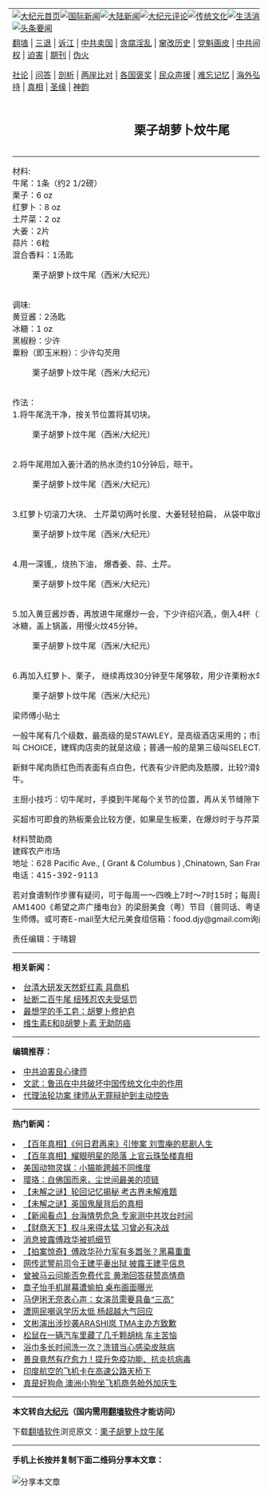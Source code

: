 <a name="1" id="1" target="_blank"></a><span id="1"></span>
<table align=center border="0"><tr><td colspan="2" VALIGN=TOP><a href="https://github.com/zqwrfy332/djy/blob/master/gb/nf1351518.md#1"><img src="https://raw.githubusercontent.com/zqwrfy332/www/master/t/djy/1.jpg" title="大纪元首页" alt="大纪元首页"></a><a href="https://github.com/zqwrfy332/djy/blob/master/gb/n24hr.md#1"><img src="https://raw.githubusercontent.com/zqwrfy332/www/master/t/djy/3.jpg" title="国际新闻" alt="国际新闻"></a><a href="https://github.com/zqwrfy332/djy/blob/master/gb/nsc413.md#1"><img src="https://raw.githubusercontent.com/zqwrfy332/www/master/t/djy/4.jpg" title="大陆新闻" alt="大陆新闻"></a><a href="https://github.com/zqwrfy332/djy/blob/master/gb/news392.md#1"><img src="https://raw.githubusercontent.com/zqwrfy332/www/master/t/djy/5.jpg" title="大纪元评论" alt="大纪元评论"></a><a href="https://github.com/zqwrfy332/djy/blob/master/gb/news2007.md#1"><img src="https://raw.githubusercontent.com/zqwrfy332/www/master/t/djy/6.jpg" title="传统文化" alt="传统文化"></a><a href="https://github.com/zqwrfy332/djy/blob/master/gb/news2008.md#1"><img src="https://raw.githubusercontent.com/zqwrfy332/www/master/t/djy/7.jpg" title="生活消费" alt="生活消费"></a><a href="https://github.com/zqwrfy332/djy/blob/master/gb/ncyule.md#1"><img src="https://raw.githubusercontent.com/zqwrfy332/www/master/t/djy/8.jpg" title="娱乐休闲" alt="娱乐休闲"></a><a href="https://github.com/zqwrfy332/djy/blob/master/gb/nsc1002.md#1"><img src="https://raw.githubusercontent.com/zqwrfy332/www/master/t/djy/9.jpg" title="健康" alt="健康"></a><a href="https://github.com/zqwrfy332/djy/blob/master/gb/nf6092.md#1"><img src="https://raw.githubusercontent.com/zqwrfy332/www/master/t/djy/10a.jpg" title="独家" alt="独家"></a><a href="https://github.com/zqwrfy332/djy/blob/master/gb/nf4514.md#1"><img src="https://raw.githubusercontent.com/zqwrfy332/www/master/t/djy/12a.jpg" title="头条要闻" alt="头条要闻"></a></td></tr>
<tr><td colspan="2" VALIGN=TOP><a target="_blank" href="https://github.com/zqwrfy332/www/blob/master/README.md?zsrh#1">翻墙</a> | <a target="_blank" href="https://github.com/zqwrfy332/djy/blob/master/gb/nf5657.md#1">三退</a> | <a target="_blank" href="https://github.com/zqwrfy332/djy/blob/master/gb/nf6124.md#1">诉江</a> | <a target="_blank" href="https://github.com/zqwrfy332/djy/blob/master/gb/nf1176117.md#1">中共卖国</a> | <a target="_blank" href="https://github.com/zqwrfy332/djy/blob/master/gb/nf5773.md#1">贪腐淫乱</a> | <a target="_blank" href="https://github.com/zqwrfy332/djy/blob/master/gb/nf1176115.md#1">窜改历史</a> | <a target="_blank" href="https://github.com/zqwrfy332/djy/blob/master/gb/nf1176107.md#1">党魁画皮</a> | <a target="_blank" href="https://github.com/zqwrfy332/djy/blob/master/gb/nf1320400.md#1">中共间谍</a> | <a target="_blank" href="https://github.com/zqwrfy332/djy/blob/master/gb/nf1176114.md#1">破坏传统</a> | <a target="_blank" href="https://github.com/zqwrfy332/ntdtv/blob/master/gb/prog447_1.md#1">恶贯满盈</a> | <a target="_blank" href="https://github.com/zqwrfy332/djy/blob/master/gb/ncid278.md#1">人权</a> | <a target="_blank" href="https://github.com/zqwrfy332/djy/blob/master/gb/nf1176111.md#1">迫害</a> | <a target="_blank" href="https://gitlab.com/szzdlab/mh-qikan/blob/master/README.md#1">期刊</a> | <a target="_blank" href="https://github.com/zqwrfy332/djy/blob/master/gb/nf5562.md#1">伪火</a></p><p><a target="_blank" href="https://github.com/zqwrfy332/djy/blob/master/gb/9p.md#1">社论</a> | <a target="_blank" href="https://github.com/zqwrfy332/djy/blob/master/gb/nf4378.md#1">问答</a> | <a target="_blank" href="https://github.com/zqwrfy332/djy/blob/master/gb/nf5792.md#1">剖析</a> | <a target="_blank" href="https://github.com/zqwrfy332/djy/blob/master/gb/nf5735.md#1">两岸比对</a> | <a target="_blank" href="https://github.com/zqwrfy332/djy/blob/master/gb/nf6119.md#1">各国褒奖</a> | <a target="_blank" href="https://github.com/zqwrfy332/djy/blob/master/gb/nf6120.md#1">民众声援</a> | <a target="_blank" href="https://github.com/zqwrfy332/djy/blob/master/gb/nf1188594.md#1">难忘记忆</a> | <a target="_blank" href="https://github.com/zqwrfy332/djy/blob/master/gb/nf3180.md#1">海外弘传</a> | <a target="_blank" href="https://github.com/zqwrfy332/djy/blob/master/gb/nf5410.md#1">万人上访</a> | <a target="_blank" href="https://github.com/zqwrfy332/www/blob/master/README.md?zsrh#1">平台首页</a> | <a target="_blank" href="https://github.com/zqwrfy332/djy/blob/master/gb/nf4386.md#1">支持</a> | <a target="_blank" href="https://github.com/zqwrfy332/djy/blob/master/gb/nf4389.md#1">真相</a> | <a target="_blank" href="https://github.com/zqwrfy332/djy/blob/master/gb/nf5790.md#1">圣缘</a> | <a target="_blank" href="https://github.com/zqwrfy332/djy/blob/master/gb/nf4786.md#1">神韵</a></td></tr>
<tr><td VALIGN=TOP width="626"><h2 align=center>栗子胡萝卜炆牛尾</h2>

<h6></h6>
<hr>
	<p>材料: <br />牛尾：1条（约2 1/2磅）<br /><ahref="https://github.com/zqwrfy332/djy/blob/master/gb/tag/%E6%A0%97%E5%AD%90.md#1">栗子</a>：6 oz<br />红萝卜：8 oz<br />土芹菜：2 oz<br />大姜：2片<br />蒜片：6粒<br />混合香料：1汤匙</p>
<p>
	<figure id="attachment_5801968" aria-describedby="caption-attachment-5801968" style="width: 600px" class="wp-caption aligncenter"><ahref=" https://i.epochtimes.com/assets/uploads/2014/12/1412051644592730-600x407.jpg" target="_blank" rel="noreferrer noopener"></a><figcaption id="caption-attachment-5801968" class="wp-caption-text"><ahref="https://github.com/zqwrfy332/djy/blob/master/gb/tag/%E6%A0%97%E5%AD%90.md#1">栗子</a><ahref="https://github.com/zqwrfy332/djy/blob/master/gb/tag/%E8%83%A1%E8%90%9D%E5%8D%9C.md#1">胡萝卜</a>炆牛尾（西米/大纪元）</figcaption></figure><br />调味: <br />黄豆酱：2汤匙<br />冰糖：1 oz<br />黑椒粉：少许<br />粟粉（即玉米粉）：少许勾芡用</p>
<p>
	<figure id="attachment_5801984" aria-describedby="caption-attachment-5801984" style="width: 600px" class="wp-caption aligncenter"><ahref=" https://i.epochtimes.com/assets/uploads/2014/12/1412051641372730-600x354.jpg" target="_blank" rel="noreferrer noopener"></a><figcaption id="caption-attachment-5801984" class="wp-caption-text">栗子<ahref="https://github.com/zqwrfy332/djy/blob/master/gb/tag/%E8%83%A1%E8%90%9D%E5%8D%9C.md#1">胡萝卜</a>炆牛尾（西米/大纪元）</figcaption></figure><br />作法：<br />1.将牛尾洗干净，按关节位置将其切块。</p>
<p>
	<figure id="attachment_5801984" aria-describedby="caption-attachment-5801984" style="width: 600px" class="wp-caption aligncenter"><ahref=" https://i.epochtimes.com/assets/uploads/2014/12/1412051641372730-600x354.jpg" target="_blank" rel="noreferrer noopener"></a><figcaption id="caption-attachment-5801984" class="wp-caption-text">栗子胡萝卜炆牛尾（西米/大纪元）</figcaption></figure><br />2.将牛尾用加入姜汁酒的热水烫约10分钟后，晾干。</p>
<p>
	<figure id="attachment_5801993" aria-describedby="caption-attachment-5801993" style="width: 600px" class="wp-caption aligncenter"><ahref=" https://i.epochtimes.com/assets/uploads/2014/12/1412051641412730-600x368.jpg" target="_blank" rel="noreferrer noopener"></a><figcaption id="caption-attachment-5801993" class="wp-caption-text">栗子胡萝卜炆牛尾（西米/大纪元）</figcaption></figure><br />3.红萝卜切滚刀大块、 土芹菜切两吋长度、大姜轻轻拍扁， 从袋中取出栗子。</p>
<p>
	<figure id="attachment_5801993" aria-describedby="caption-attachment-5801993" style="width: 600px" class="wp-caption aligncenter"><ahref=" https://i.epochtimes.com/assets/uploads/2014/12/1412051641412730-600x368.jpg" target="_blank" rel="noreferrer noopener"></a><figcaption id="caption-attachment-5801993" class="wp-caption-text">栗子胡萝卜炆牛尾（西米/大纪元）</figcaption></figure><br />4.用一深镬,，烧热下油， 爆香姜、蒜、土芹。</p>
<p>
	<figure id="attachment_5802005" aria-describedby="caption-attachment-5802005" style="width: 600px" class="wp-caption aligncenter"><ahref=" https://i.epochtimes.com/assets/uploads/2014/12/1412051641442730-600x353.jpg" target="_blank" rel="noreferrer noopener"></a><figcaption id="caption-attachment-5802005" class="wp-caption-text">栗子胡萝卜炆牛尾（西米/大纪元）</figcaption></figure><br />5.加入黄豆酱炒香，再放进牛尾爆炒一会，下少许绍兴酒,，倒入4杯（1,000cc）水，放香料和冰糖，盖上锅盖，用慢火炆45分钟。</p>
<p>
	<figure id="attachment_5802012" aria-describedby="caption-attachment-5802012" style="width: 600px" class="wp-caption aligncenter"><ahref=" https://i.epochtimes.com/assets/uploads/2014/12/1412051641472730-600x376.jpg" target="_blank" rel="noreferrer noopener"></a><figcaption id="caption-attachment-5802012" class="wp-caption-text">栗子胡萝卜炆牛尾（西米/大纪元）</figcaption></figure><br />6.再加入红萝卜、栗子， 继续再炆30分钟至牛尾够软，用少许栗粉水勾芡,，便可装盘上桌。</p>
<figure id="attachment_5802025" aria-describedby="caption-attachment-5802025" style="width: 600px" class="wp-caption aligncenter"><ahref=" https://i.epochtimes.com/assets/uploads/2014/12/1412051641512730-600x388.jpg" target="_blank" rel="noreferrer noopener"></a><figcaption id="caption-attachment-5802025" class="wp-caption-text">栗子胡萝卜炆牛尾（西米/大纪元）</figcaption></figure>
<p>梁师傅小贴士</p>
<p>一般牛尾有几个级数，最高级的是STAWLEY，是高级酒店采用的；市面上可以买到的是第二级叫 CHOICE，建辉肉店卖的就是这级；普通一般的是第三级叫SELECT。</p>
<p>新鲜牛尾肉质红色而表面有点白色，代表有少许肥肉及筋膜，比较?滑好食；而肉身黄色便是老牛。</p>
<p>主厨小技巧：切牛尾时，手摸到牛尾每个关节的位置，再从关节缝隙下刀就能很轻松将其切块。</p>
<p>买超市可即食的熟板栗会比较方便，如果是生板栗，在爆炒时于与芹菜一起下锅。</p>
<p>材料赞助商<br />建辉农产市场<br />地址：628 Pacific Ave., ( Grant &#038; Columbus ) ,Chinatown, San Francisco, CA 94133<br />电话：415-392-9113</p>
<p>若对食谱制作步骤有疑问，可于每周一～四晚上7时～7时15时；每周日下午6时～6时30分于AM1400《希望之声广播电台》的梁厨美食（粤）节目（普同话、粤语皆可）询问或留言给梁志生师傅。或可寄E-mail至大纪元美食组信箱：food.djy@gmail.com询问食谱相关问题。◇</p>
<p>责任编辑：于晴碧</p>
	
<hr>


<strong>相关新闻：</strong>
<li><a href="https://github.com/zqwrfy332/djy/blob/master/gb/13/7/10/n3913671.md#1">台清大研发天然虾红素 具商机</a></li>
<li><a href="https://github.com/zqwrfy332/djy/blob/master/gb/13/9/8/n3959333.md#1">扯断二百牛尾 纽残忍农夫受惩罚</a></li>
<li><a href="https://github.com/zqwrfy332/djy/blob/master/gb/13/10/12/n3984823.md#1">最想学的手工皂：胡萝卜修护皂</a></li>
<li><a href="https://github.com/zqwrfy332/djy/blob/master/gb/14/2/25/n4091639.md#1">维生素E和β胡萝卜素 无助防癌</a></li>
<hr>


<strong>编辑推荐：</strong>
<li><a href="https://github.com/upjkzu3674/djy/blob/master/gb/9/2/9/n2422991.md?dfh#1" target="_blank">中共迫害良心律师</a></li><li><a href="https://github.com/tsiac2612/djy/blob/master/gb/17/12/5/n9926680.md#1" target="_blank">文武：鲁迅在中共破坏中国传统文化中的作用</a></li><li><a href="https://github.com/tsiac2612/djy/blob/master/gb/17/7/4/n9353698.md#1" target="_blank">代理法轮功案 律师从无罪辩护到主动控告</a></li>
<hr>

<strong>热门新闻：</strong>
<li><a href="https://github.com/zqwrfy332/djy/blob/master/gb/21/9/30/n13272497.md#1">【百年真相】《何日君再来》引惨案 刘雪庵的悲剧人生</a></li>
<li><a href="https://github.com/zqwrfy332/djy/blob/master/gb/21/10/1/n13275161.md#1">【百年真相】耀眼明星的陨落 上官云珠坠楼真相</a></li>
<li><a href="https://github.com/zqwrfy332/djy/blob/master/gb/21/10/1/n13273915.md#1">美国动物灵媒：小猫能跨越不同维度</a></li>
<li><a href="https://github.com/zqwrfy332/djy/blob/master/gb/21/9/30/n13272470.md#1">璎珞：自佛国而来，尘世间最美的项链</a></li>
<li><a href="https://github.com/zqwrfy332/djy/blob/master/gb/21/10/1/n13275150.md#1">【未解之谜】轮回记忆揭秘 考古界未解难题</a></li>
<li><a href="https://github.com/zqwrfy332/djy/blob/master/gb/21/10/5/n13284031.md#1">【未解之谜】英国鬼屋背后的真相</a></li>
<li><a href="https://github.com/zqwrfy332/djy/blob/master/gb/21/10/6/n13286544.md#1">【新闻看点】台海情势危急 专家测中共攻台时间</a></li>
<li><a href="https://github.com/zqwrfy332/djy/blob/master/gb/21/10/6/n13286190.md#1">【财商天下】权斗来得太猛 习曾必有决战</a></li>
<li><a href="https://github.com/zqwrfy332/djy/blob/master/gb/21/10/5/n13282122.md#1">消息披露傅政华被抓细节</a></li>
<li><a href="https://github.com/zqwrfy332/djy/blob/master/gb/21/10/5/n13282966.md#1">【拍案惊奇】傅政华孙力军有多嚣张？黑幕重重</a></li>
<li><a href="https://github.com/zqwrfy332/djy/blob/master/gb/21/10/5/n13283859.md#1">网传武警前司令王建平妻出狱 披露王建平信息</a></li>
<li><a href="https://github.com/zqwrfy332/djy/blob/master/gb/21/10/4/n13281323.md#1">曾被马云问能否免费代言 黄渤回答获赞高情商</a></li>
<li><a href="https://github.com/zqwrfy332/djy/blob/master/gb/21/10/4/n13279085.md#1">章子怡手机屏幕遭偷拍 桌布画面曝光</a></li>
<li><a href="https://github.com/zqwrfy332/djy/blob/master/gb/21/10/4/n13281782.md#1">马伊琍无奈表心声：女演员需要具备“三高”</a></li>
<li><a href="https://github.com/zqwrfy332/djy/blob/master/gb/21/10/6/n13284199.md#1">遭网民嘲讽学历太低 杨超越大气回应</a></li>
<li><a href="https://github.com/zqwrfy332/djy/blob/master/gb/21/10/4/n13280028.md#1">文彬演出涉抄袭ARASHI岚 TMA主办方致歉</a></li>
<li><a href="https://github.com/zqwrfy332/djy/blob/master/gb/21/10/5/n13282786.md#1">松鼠在一辆汽车里藏了几千颗胡桃 车主苦恼</a></li>
<li><a href="https://github.com/zqwrfy332/djy/blob/master/gb/21/10/2/n13276849.md#1">浴巾多长时间洗一次？洗错当心感染皮肤病</a></li>
<li><a href="https://github.com/zqwrfy332/djy/blob/master/gb/21/10/4/n13280276.md#1">善良竟然有疗愈力！提升免疫功能、抗炎抗病毒</a></li>
<li><a href="https://github.com/zqwrfy332/djy/blob/master/gb/21/10/5/n13282590.md#1">印度航空的飞机卡在高速公路天桥下</a></li>
<li><a href="https://github.com/zqwrfy332/djy/blob/master/gb/21/10/4/n13280112.md#1">真是好狗命 澳洲小狗坐飞机商务舱外加庆生</a></li>
<hr>

<strong>本文转自<a href="https://www.epochtimes.com">大纪元</a>（国内需用<a href="https://github.com/zqwrfy332/www/blob/master/README.md#8">翻墙软件</a>才能访问）</strong><p>下载<a href="https://github.com/zqwrfy332/www/blob/master/README.md#8">翻墙软件</a>浏览原文：<a href="https://www.epochtimes.com/gb/14/12/6/n4312316.htm">栗子胡萝卜炆牛尾</a></p><hr>

<strong>手机上长按并复制下面二维码分享本文章：</strong><br><br><img src="https://chart.apis.google.com/chart?cht=qr&chs=240x240&choe=UTF-8&chld=M|2&chl=https://github.com/zqwrfy332/djy/blob/master/gb/14/12/6/n4312316.md%231" title="分享本文章"></td><td VALIGN=TOP><a href="https://github.com/zqwrfy332/djy/blob/master/gb/16/1/21/n4622075.md?dfh#1" target="_blank"><img src="https://raw.githubusercontent.com/zqwrfy332/djy/master/gb/300/wei-f1.jpg" title="中共的伪火骗局"  alt="中共的伪火骗局"></a><br><a href="https://github.com/zqwrfy332/www/blob/master/README.md?dfh#9" target="_blank"><img src="https://raw.githubusercontent.com/zqwrfy332/djy/master/gb/300/yong-h.jpg" title="永恒的见证"  alt="永恒的见证"></a><br><a href="https://github.com/zqwrfy332/djy/blob/master/gb/13/9/29/n3974789.md?dfh#1" target="_blank"><img src="https://raw.githubusercontent.com/zqwrfy332/djy/master/gb/300/shang-lnz.jpg" title="善良女子被中共投男牢"  alt="善良女子被中共投男牢"></a><br><a href="https://github.com/zqwrfy332/djy/blob/master/gb/16/3/16/n4663449.md?dfh#1" target="_blank"><img src="https://raw.githubusercontent.com/zqwrfy332/djy/master/gb/300/huo-z3.jpg" title="警卫目击活摘器官"  alt="警卫目击活摘器官"></a><br><a href="https://github.com/zqwrfy332/djy/blob/master/gb/16/8/7/n8177641.md?dfh#1" target="_blank"><img src="https://raw.githubusercontent.com/zqwrfy332/djy/master/gb/300/huo-z4.jpg" title="证人描述活摘恐怖"  alt="证人描述活摘恐怖"></a><br><a href="https://github.com/zqwrfy332/djy/blob/master/gb/10/4/19/n2881569.md?dfh#1" target="_blank"><img src="https://raw.githubusercontent.com/zqwrfy332/djy/master/gb/300/huo-z1.jpg" title="揭开活摘器官黑幕"  alt="揭开活摘器官黑幕"></a><br><a href="https://github.com/zqwrfy332/djy/blob/master/gb/10/11/7/n3077476.md?dfh#1" target="_blank"><img src="https://raw.githubusercontent.com/zqwrfy332/djy/master/gb/300/ma-ks.jpg" title="马克思的成魔之路"  alt="马克思的成魔之路"></a><br><a href="https://github.com/zqwrfy332/djy/blob/master/gb/14/6/9/n4173977.md?dfh#1" target="_blank"><img src="https://raw.githubusercontent.com/zqwrfy332/djy/master/gb/300/chang-zs.jpg" title="藏字石 蕴天机"  alt="藏字石 蕴天机"></a><br><a href="https://github.com/zqwrfy332/djy/blob/master/gb/18/5/10/n10381511.md?dfh#1" target="_blank"><img src="https://raw.githubusercontent.com/zqwrfy332/djy/master/gb/300/st1.jpg" title="关注三亿人三退"  alt="关注三亿人三退"></a><br><a href="https://github.com/zqwrfy332/djy/blob/master/gb/18/3/21/n10237682.md?dfh#1" target="_blank"><img src="https://raw.githubusercontent.com/zqwrfy332/djy/master/gb/300/jie-t.jpg" title="解体中共复兴中华"  alt="解体中共复兴中华"></a><br><a href="https://github.com/zqwrfy332/djy/blob/master/gb/9/2/9/n2422991.md?dfh#1" target="_blank"><img src="https://raw.githubusercontent.com/zqwrfy332/djy/master/gb/300/gao-zs.jpg" title="中共迫害良心律师"  alt="中共迫害良心律师"></a><br><a href="https://github.com/zqwrfy332/djy/blob/master/gb/18/12/9/n10900044.md?dfh#1" target="_blank"><img src="https://raw.githubusercontent.com/zqwrfy332/djy/master/gb/300/sj1.jpg" title="三百多万人举报江泽民"  alt="三百多万人举报江泽民"></a><br><a href="https://github.com/zqwrfy332/djy/blob/master/gb/18/8/28/n10672014.md?dfh#1" target="_blank"><img src="https://raw.githubusercontent.com/zqwrfy332/djy/master/gb/300/sj2.jpg" title="这些官员为何起诉江泽民"  alt="这些官员为何起诉江泽民"></a><br><a href="https://github.com/zqwrfy332/djy/blob/master/gb/8/12/18/n2367165.md?dfh#1" target="_blank"><img src="https://raw.githubusercontent.com/zqwrfy332/djy/master/gb/300/liangan.jpg" title="海峡两岸的强烈对比"  alt="海峡两岸的强烈对比"></a><br><a href="https://github.com/zqwrfy332/djy/blob/master/gb/15/12/10/n4593139.md?dfh#1" target="_blank"><img src="https://raw.githubusercontent.com/zqwrfy332/djy/master/gb/300/jia-ndzl.jpg" title="加拿大总理的贺信"  alt="加拿大总理的贺信"></a><br><a href="https://github.com/zqwrfy332/djy/blob/master/gb/11/6/17/n3289382.md?dfh#1" target="_blank"><img src="https://raw.githubusercontent.com/zqwrfy332/djy/master/gb/300/xiao-wd.jpg" title="探寻真相兼听则明"  alt="探寻真相兼听则明"></a><br><a href="https://github.com/zqwrfy332/djy/blob/master/gb/18/10/27/n10812623.md?dfh#1" target="_blank"><img src="https://raw.githubusercontent.com/zqwrfy332/djy/master/gb/300/yindu.jpg" title="印度媒体报道东方"  alt="印度媒体报道东方"></a><br><a href="https://github.com/zqwrfy332/djy/blob/master/gb/18/6/9/n10469652.md?dfh#1" target="_blank"><img src="https://raw.githubusercontent.com/zqwrfy332/djy/master/gb/300/xie-j.jpg" title="不一样的海外校园"  alt="不一样的海外校园"></a><br><a href="https://github.com/zqwrfy332/djy/blob/master/gb/7/4/5/n1669415.md?dfh#1" target="_blank"><img src="https://raw.githubusercontent.com/zqwrfy332/djy/master/gb/300/li-up.jpg" title="从大师到徒弟的传奇"  alt="从大师到徒弟的传奇"></a><br><a href="https://github.com/zqwrfy332/djy/blob/master/gb/17/5/26/n9191512.md?dfh#1" target="_blank"><img src="https://raw.githubusercontent.com/zqwrfy332/djy/master/gb/300/zfl2.jpg" title="亿万人与东方一本奇书"  alt="亿万人与东方一本奇书"></a><br><a href="https://github.com/zqwrfy332/djy/blob/master/gb/13/11/27/n4020290.md?dfh#1" target="_blank"><img src="https://raw.githubusercontent.com/zqwrfy332/djy/master/gb/300/zhen-h.jpg" title="大陆见不到的震撼场面"  alt="大陆见不到的震撼场面"></a><br><a href="https://github.com/zqwrfy332/djy/blob/master/gb/15/7/17/n4482910.md?dfh#1" target="_blank"><img src="https://raw.githubusercontent.com/zqwrfy332/djy/master/gb/300/dalu-sk.jpg" title="人心向善 大陆当初盛况"  alt="人心向善 大陆当初盛况"></a><br><a href="https://github.com/zqwrfy332/djy/blob/master/gb/19/1/5/n10955468.md?dfh#1" target="_blank"><img src="https://raw.githubusercontent.com/zqwrfy332/djy/master/gb/300/zfl1.jpg" title="追寻真理 这书讲什么"  alt="追寻真理 这书讲什么"></a><br><a href="https://github.com/zqwrfy332/www/blob/master/README.md?dfh#1" target="_blank"><img src="https://raw.githubusercontent.com/zqwrfy332/djy/master/gb/300/fq1.jpg" title="下载免费翻墙软件"  alt="下载免费翻墙软件"></a><br></td></tr></table>
